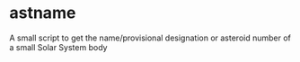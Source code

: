 # astname
A small script to get the name/provisional designation or asteroid number of a small Solar System body
